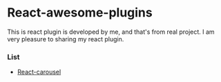 # React-awesome-plugins
This is react plugin is developed by me, and that's from real project. I am very pleasure to sharing my react plugin.

### List

* [React-carousel](https://github.com/YuyangWitness/react-awesome-plugins/tree/master/react-carousel)